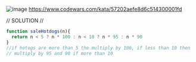 ![image](https://github.com/user-attachments/assets/8753d715-a2fe-455d-8372-4b213ec2dcb8)
 https://www.codewars.com/kata/57202aefe8d6c514300001fd 

// SOLUTION //
```javascript
function saleHotdogs(n){
  return n < 5 ? n * 100 : n < 10 ? n * 95 : n * 90
}
//if hotogs are more than 5 the multiply by 100, if less than 10 then
// multiply by 95 and 90 if more than 10

```
